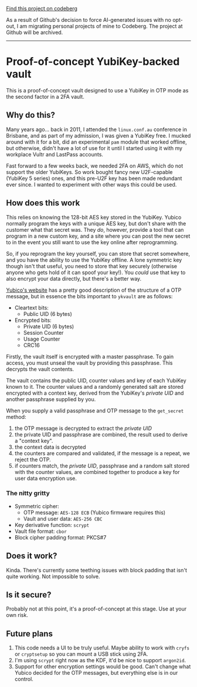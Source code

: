 [Find this project on codeberg](https://codeberg.org/sjlongland/ykvault)

As a result of Github's decision to force AI-generated issues with no opt-out,
I am migrating personal projects of mine to Codeberg.  The project at Github
will be archived.

----

# Proof-of-concept YubiKey-backed vault

This is a proof-of-concept vault designed to use a YubiKey in OTP mode as the
second factor in a 2FA vault.

## Why do this?

Many years ago… back in 2011, I attended the `linux.conf.au` conference in
Brisbane, and as part of my admission, I was given a YubiKey free.  I mucked
around with it for a bit, did an experimental `pam` module that worked offline,
but otherwise, didn't have a lot of use for it until I started using it with my
workplace Vultr and LastPass accounts.

Fast forward to a few weeks back, we needed 2FA on AWS, which do not support
the older YubiKeys.  So work bought fancy new U2F-capable (YubiKey 5 series)
ones, and this pre-U2F key has been made redundant ever since.  I wanted to
experiment with other ways this could be used.

## How does this work

This relies on knowing the 128-bit AES key stored in the YubiKey.  Yubico
normally program the keys with a unique AES key, but don't share with the
customer what that secret was.  They _do_, however, provide a tool that can
program in a new custom key, and a site where you can post the new secret to in
the event you still want to use the key online after reprogramming.

So, if you reprogram the key yourself, you can store that secret somewhere, and
you have the ability to use the YubiKey offline.  A lone symmetric key though
isn't that useful, you need to store that key securely (otherwise anyone who
gets hold of it can spoof your key!).  You _could_ use that key to also encrypt
your data directly, but there's a better way.

[Yubico's website](https://developers.yubico.com/OTP/OTPs_Explained.html) has a
pretty good description of the structure of a OTP message, but in essence the
bits important to `ykvault` are as follows:

 * Cleartext bits:
    * Public UID (6 bytes)
 * Encrypted bits:
    * Private UID (6 bytes)
    * Session Counter
    * Usage Counter
    * CRC16

Firstly, the vault itself is encrypted with a master passphrase.  To gain
access, you must unseal the vault by providing this passphrase.  This decrypts
the vault contents.

The vault contains the public UID, counter values and key of each YubiKey known
to it.  The counter values and a randomly generated salt are stored encrypted
with a context key, derived from the YubiKey's _private UID_ and another
passphrase supplied by you.

When you supply a valid passphrase and OTP message to the `get_secret` method:

1. the OTP message is decrypted to extract the _private UID_
2. the private UID and passphrase are combined, the result used to derive a
   "context key".
3. the context data is decrypted
4. the counters are compared and validated, if the message is a repeat, we
   reject the OTP.
5. if counters match, the _private UID_, passphrase and a random salt stored
   with the counter values, are combined together to produce a key for user
   data encryption use.

### The nitty gritty

 * Symmetric cipher:
    * OTP message: `AES-128 ECB` (Yubico firmware requires this)
    * Vault and user data: `AES-256 CBC`
 * Key derivative function: `scrypt`
 * Vault file format: `cbor`
 * Block cipher padding format: PKCS#7

## Does it work?

Kinda.  There's currently some teething issues with block padding that isn't
quite working.  Not impossible to solve.

## Is it secure?

Probably not at this point, it's a proof-of-concept at this stage.  Use at your
own risk.

## Future plans

1. This code needs a UI to be truly useful.  Maybe ability to work with `cryfs`
   or `cryptsetup` so you can mount a USB stick using 2FA.
2. I'm using `scrypt` right now as the KDF, it'd be nice to support `argon2id`.
3. Support for other encryption settings would be good.  Can't change what
   Yubico decided for the OTP messages, but everything else is in our control.

